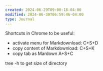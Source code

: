 ```yaml
---
created: 2024-06-29T09:00:18-04:00
modified: 2024-06-30T06:59:46-04:00
type: Journal
---
```


Shortcuts in Chrome to be useful:

- activate menu for Markdownload: C+S+D
- copy content of Markdownload: C+S+K
- copy tab as Mardown A+S+C

tree -h to get size of directory
